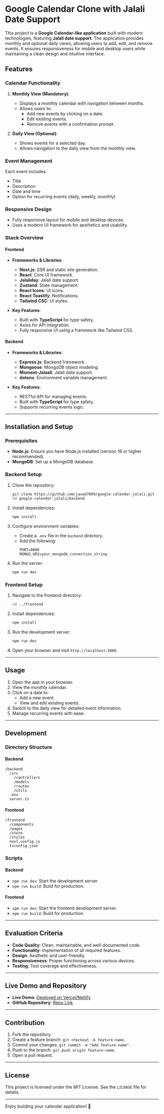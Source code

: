 # Google Calendar Clone with Jalali Date Support

This project is a **Google Calendar-like application** built with modern technologies, featuring **Jalali date support**. The application provides monthly and optional daily views, allowing users to add, edit, and remove events. It ensures responsiveness for mobile and desktop users while maintaining a clean design and intuitive interface.

## Features

### Calendar Functionality

1. **Monthly View (Mandatory)**:

   - Displays a monthly calendar with navigation between months.
   - Allows users to:
     - Add new events by clicking on a date.
     - Edit existing events.
     - Remove events with a confirmation prompt.

2. **Daily View (Optional)**:
   - Shows events for a selected day.
   - Allows navigation to the daily view from the monthly view.

### Event Management

Each event includes:

- Title
- Description
- Date and time
- Option for recurring events (daily, weekly, monthly)

### Responsive Design

- Fully responsive layout for mobile and desktop devices.
- Uses a modern UI framework for aesthetics and usability.

### Stack Overview

#### **Frontend**

- **Frameworks & Libraries**:

  - **Next.js**: SSR and static site generation.
  - **React**: Core UI framework.
  - **Jalaliday**: Jalali date support.
  - **Zustand**: State management.
  - **React Icons**: UI icons.
  - **React Toastify**: Notifications.
  - **Tailwind CSC**: UI styles.

- **Key Features**:
  - Built with **TypeScript** for type safety.
  - Axios for API integration.
  - Fully responsive UI using a framework like Tailwind CSS.

#### **Backend**

- **Frameworks & Libraries**:

  - **Express.js**: Backend framework.
  - **Mongoose**: MongoDB object modeling.
  - **Moment-Jalaali**: Jalali date support.
  - **dotenv**: Environment variable management.

- **Key Features**:
  - RESTful API for managing events.
  - Built with **TypeScript** for type safety.
  - Supports recurring events logic.

---

## Installation and Setup

### Prerequisites

- **Node.js**: Ensure you have Node.js installed (version 16 or higher recommended).
- **MongoDB**: Set up a MongoDB database.

### Backend Setup

1. Clone the repository:

   ```bash
   git clone https://github.com/javad7899/google-calendar-jalali.git
   cd google-calendar-jalali/backend
   ```

2. Install dependencies:

   ```bash
   npm install
   ```

3. Configure environment variables:

   - Create a `.env` file in the `backend` directory.
   - Add the following:
     ```
     PORT=8000
     MONGO_URI=your_mongodb_connection_string
     ```

4. Run the server:
   ```bash
   npm run dev
   ```

### Frontend Setup

1. Navigate to the frontend directory:

   ```bash
   cd ../frontend
   ```

2. Install dependencies:

   ```bash
   npm install
   ```

3. Run the development server:

   ```bash
   npm run dev
   ```

4. Open your browser and visit `http://localhost:3000`.

---

## Usage

1. Open the app in your browser.
2. View the monthly calendar.
3. Click on a date to:
   - Add a new event.
   - View and edit existing events.
4. Switch to the daily view for detailed event information.
5. Manage recurring events with ease.

---

## Development

### Directory Structure

#### Backend

```
/backend
  /src
    /controllers
    /models
    /routes
    /utils
  .env
  server.ts
```

#### Frontend

```
/frontend
  /components
  /pages
  /store
  /styles
  next.config.js
  tsconfig.json
```

### Scripts

#### Backend

- `npm run dev`: Start the development server.
- `npm run build`: Build for production.

#### Frontend

- `npm run dev`: Start the frontend development server.
- `npm run build`: Build for production.

---

## Evaluation Criteria

- **Code Quality**: Clean, maintainable, and well-documented code.
- **Functionality**: Implementation of all required features.
- **Design**: Aesthetic and user-friendly.
- **Responsiveness**: Proper functioning across various devices.
- **Testing**: Test coverage and effectiveness.

---

## Live Demo and Repository

- **Live Demo**: [Deployed on Vercel/Netlify](https://your-demo-link.com)
- **GitHub Repository**: [Repo Link](https://github.com/your-repo/google-calendar-jalali)

---

## Contribution

1. Fork the repository.
2. Create a feature branch: `git checkout -b feature-name`.
3. Commit your changes: `git commit -m "Add feature-name"`.
4. Push to the branch: `git push origin feature-name`.
5. Open a pull request.

---

## License

This project is licensed under the MIT License. See the `LICENSE` file for details.

---

Enjoy building your calendar application! 🎉
